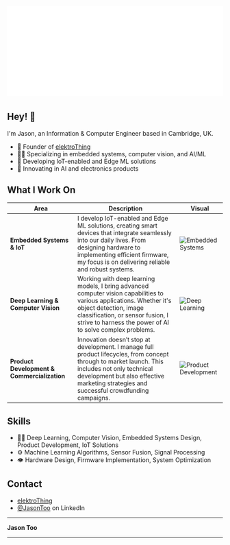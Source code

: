 <h1 align="center">
  <img src="https://github.com/tooyipjee/tooyipjee/blob/main/Jason%20Too.gif" alt="Jason Too" />
</h1>

## Hey! 👋
I'm Jason, an Information & Computer Engineer based in Cambridge, UK.

- 🦔 Founder of [elektroThing](http://elektrothing.com/)
- 👨‍💻 Specializing in embedded systems, computer vision, and AI/ML
- 🧭 Developing IoT-enabled and Edge ML solutions
- 👥 Innovating in AI and electronics products

## What I Work On

| **Area** | **Description** | **Visual** |
| --- | --- | --- |
| **Embedded Systems & IoT** | I develop IoT-enabled and Edge ML solutions, creating smart devices that integrate seamlessly into our daily lives. From designing hardware to implementing efficient firmware, my focus is on delivering reliable and robust systems. | ![Embedded Systems](https://media.giphy.com/media/xT8qBsOjMOcdeGJIU8/giphy.gif) |
| **Deep Learning & Computer Vision** | Working with deep learning models, I bring advanced computer vision capabilities to various applications. Whether it's object detection, image classification, or sensor fusion, I strive to harness the power of AI to solve complex problems. | ![Deep Learning](https://media.giphy.com/media/3o7aCVFq8zAlAJJvKM/giphy.gif) |
| **Product Development & Commercialization** | Innovation doesn’t stop at development. I manage full product lifecycles, from concept through to market launch. This includes not only technical development but also effective marketing strategies and successful crowdfunding campaigns. | ![Product Development](https://media.giphy.com/media/26FPOpCgx8h94nj4E/giphy.gif) |

## Skills
- 👨‍💻 Deep Learning, Computer Vision, Embedded Systems Design, Product Development, IoT Solutions
- ⚙️ Machine Learning Algorithms, Sensor Fusion, Signal Processing
- 👁️ Hardware Design, Firmware Implementation, System Optimization

## Contact
- [elektroThing](http://elektrothing.com/)
- [@JasonToo](https://www.linkedin.com/in/jason-too/) on LinkedIn

---

**Jason Too**  

---
